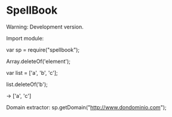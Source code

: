 # SpellBook
Warning: Development version.

Import module:

var sp = require("spellbook");


Array.deleteOf('element');

var list = ['a', 'b', 'c'];

list.deleteOf('b');

-> ['a', 'c']

Domain extractor:
sp.getDomain("http://www.dondominio.com");

